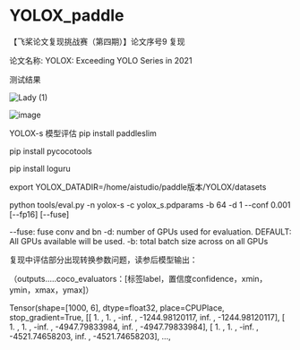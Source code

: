 # YOLOX_paddle
【飞桨论文复现挑战赛（第四期）】论文序号9 复现

论文名称: YOLOX: Exceeding YOLO Series in 2021

测试结果

![Lady (1)](https://user-images.githubusercontent.com/26295563/133543628-95c3cdb1-7f0e-4aec-bfc1-835ffeb0adcf.jpg)

![image](https://user-images.githubusercontent.com/26295563/133545014-2afcfa60-d994-48da-8ff1-536fc7346b27.png)


YOLOX-s 模型评估
pip install paddleslim

pip install pycocotools

pip install loguru

export YOLOX_DATADIR=/home/aistudio/paddle版本/YOLOX/datasets

python tools/eval.py -n  yolox-s -c yolox_s.pdparams -b 64 -d 1 --conf 0.001 [--fp16] [--fuse]

--fuse: fuse conv and bn
-d: number of GPUs used for evaluation. DEFAULT: All GPUs available will be used.
-b: total batch size across on all GPUs


复现中评估部分出现转换参数问题，读参后模型输出：

（outputs.....coco_evaluators：[标签label，置信度confidence，xmin，ymin，xmax，ymax]）

Tensor(shape=[1000, 6], dtype=float32, place=CPUPlace, stop_gradient=True,
       [[ 1.           ,  1.           , -inf.         , -1244.98120117,  inf.         , -1244.98120117],
        [ 1.           ,  1.           , -inf.         , -4947.79833984,  inf.         , -4947.79833984],
        [ 1.           ,  1.           , -inf.         , -4521.74658203,  inf.         , -4521.74658203],
        ...,
